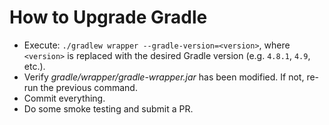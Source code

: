 # How to Upgrade Gradle

- Execute: `./gradlew wrapper --gradle-version=<version>`, where `<version>` is replaced with
the desired Gradle version (e.g. `4.8.1`, `4.9`, etc.).
- Verify _gradle/wrapper/gradle-wrapper.jar_ has been modified. If not, re-run the previous command.
- Commit everything.
- Do some smoke testing and submit a PR.


